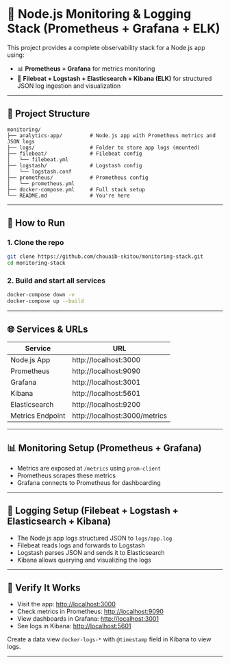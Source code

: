 # 🧠 Node.js Monitoring & Logging Stack (Prometheus + Grafana + ELK)

This project provides a complete observability stack for a Node.js app using:

- 📊 **Prometheus + Grafana** for metrics monitoring
- 📆 **Filebeat + Logstash + Elasticsearch + Kibana (ELK)** for structured JSON log ingestion and visualization

---

## 📁 Project Structure

```
monitoring/
├── analytics-app/         # Node.js app with Prometheus metrics and JSON logs
├── logs/                  # Folder to store app logs (mounted)
├── filebeat/              # Filebeat config
│   └── filebeat.yml
├── logstash/              # Logstash config
│   └── logstash.conf
├── prometheus/            # Prometheus config
│   └── prometheus.yml
├── docker-compose.yml     # Full stack setup
└── README.md              # You're here
```

---

## 🚀 How to Run

### 1. Clone the repo

```bash
git clone https://github.com/chouaib-skitou/monitoring-stack.git
cd monitoring-stack
```

### 2. Build and start all services

```bash
docker-compose down -v
docker-compose up --build
```

---

## 🌐 Services & URLs

| Service         | URL                              |
|----------------|----------------------------------|
| Node.js App     | http://localhost:3000            |
| Prometheus      | http://localhost:9090            |
| Grafana         | http://localhost:3001            |
| Kibana          | http://localhost:5601            |
| Elasticsearch   | http://localhost:9200            |
| Metrics Endpoint| http://localhost:3000/metrics    |

---

## 📊 Monitoring Setup (Prometheus + Grafana)

- Metrics are exposed at `/metrics` using `prom-client`
- Prometheus scrapes these metrics
- Grafana connects to Prometheus for dashboarding

---

## 📆 Logging Setup (Filebeat + Logstash + Elasticsearch + Kibana)

- The Node.js app logs structured JSON to `logs/app.log`
- Filebeat reads logs and forwards to Logstash
- Logstash parses JSON and sends it to Elasticsearch
- Kibana allows querying and visualizing the logs

---

## 🧪 Verify It Works

- Visit the app: [http://localhost:3000](http://localhost:3000)
- Check metrics in Prometheus: [http://localhost:9090](http://localhost:9090)
- View dashboards in Grafana: [http://localhost:3001](http://localhost:3001)
- See logs in Kibana: [http://localhost:5601](http://localhost:5601)

Create a data view `docker-logs-*` with `@timestamp` field in Kibana to view logs.

---


